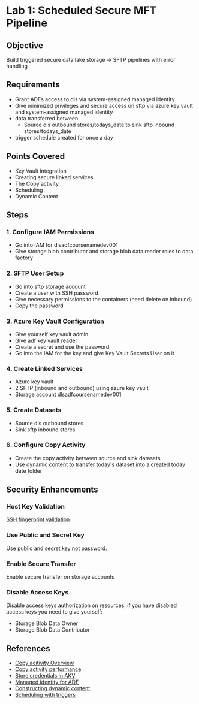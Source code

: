 # Lab 1: Scheduled Secure MFT Pipeline

## Objective
Build triggered secure data lake storage → SFTP pipelines with error handling

## Requirements
- Grant ADFs access to dls via system-assigned managed identity
- Give minimized privileges and secure access on sftp via azure key vault and system-assigned managed identity
- data transferred between
    - Source dls outbound stores/todays_date to sink sftp inbound stores/todays_date
- trigger schedule created for once a day

## Points Covered
- Key Vault integration
- Creating secure linked services
- The Copy activity 
- Scheduling
- Dynamic Content

## Steps

### 1. Configure IAM Permissions
- Go into IAM for dlsadfcoursenamedev001
- Give storage blob contributor and storage blob data reader roles to data factory

### 2. SFTP User Setup
- Go into sftp storage account
- Create a user with SSH password
- Give necessary permissions to the containers (need delete on inbound)
- Copy the password

### 3. Azure Key Vault Configuration
- Give yourself key vault admin
- Give adf key vault reader
- Create a secret and use the password
- Go into the IAM for the key and give Key Vault Secrets User on it

### 4. Create Linked Services
- Azure key vault
- 2 SFTP (inbound and outbound) using azure key vault
- Storage account dlsadfcoursenamedev001

### 5. Create Datasets
- Source dls outbound stores
- Sink sftp inbound stores

### 6. Configure Copy Activity
- Create the copy activity between source and sink datasets
- Use dynamic content to transfer today's dataset into a created today date folder

## Security Enhancements

### Host Key Validation
[SSH fingerprint validation](https://learn.microsoft.com/en-us/azure/storage/blobs/secure-file-transfer-protocol-host-keys)

### Use Public and Secret Key
Use public and secret key not password.

### Enable Secure Transfer
Enable secure transfer on storage accounts

### Disable Access Keys
Disable access keys authorization on resources, if you have disabled access keys you need to give yourself:
- Storage Blob Data Owner
- Storage Blob Data Contributor

## References
- [Copy acitivity Overview](https://learn.microsoft.com/en-us/azure/data-factory/copy-activity-overview)
- [Copy activity performance](https://learn.microsoft.com/en-us/azure/data-factory/copy-activity-performance)
- [Store credentials in AKV](https://learn.microsoft.com/en-us/azure/data-factory/store-credentials-in-key-vault)
- [Managed identity for ADF](https://learn.microsoft.com/en-us/azure/data-factory/data-factory-service-identity)
- [Constructing dynamic content](https://learn.microsoft.com/en-us/azure/data-factory/control-flow-expression-language-functions)
- [Scheduling with triggers](https://learn.microsoft.com/en-us/azure/data-factory/concepts-pipeline-execution-triggers#schedule-trigger-with-json)
